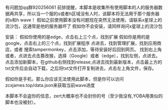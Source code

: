 有问题加qq群920256061
前排提醒，本脚本是收集所有使用脚本的人的服务器数据再共享，所以当一个服的s或者h区域没有人时，该脚本将无法用于那个服务器的s和h wave！
假如之前使用脚本没有问题现在突然无法使用，请联系x星球上的流沙包，这通常是他的服务器坏了
假如你不会安装，请同样询问x星球上的流沙包


安装：
假如你使用的是edge，点击右上三个点，找到扩展
假如你是用的是google，点击右上的三个点，找到扩展程序
点进去，找到管理扩展，找到应用商店，或者
搜索tampermonkey，点击添加，等待安装好后回到网页。
找到右上角或者，点进去点击篡改猴，选择（Google）或者（edge），找到左侧，点进去。点击添加新脚本，在github右侧找到release,点进去找到最新版本，点击最上方的txt文件后会自动下载，之后将txt文件打开复制进去，点击左上角文件，保存。




假如你是手机，那么你应该无法使用此脚本，但是你可以访问zcxjames.top/data.json来获取当前wave进度

本脚本不会盗你的信息，zert大概率也不会封你的号（至少我没有,YOBA用类似的脚本也没被封）。
